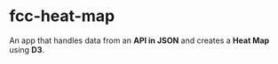 # fcc-heat-map

An app that handles data from an **API in JSON** and creates a **Heat Map** using **D3**.
